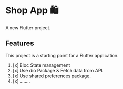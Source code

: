 # Shop App 🛍️

A new Flutter project.

## Features

This project is a starting point for a Flutter application.

1. [x] Bloc State management
3. [x] Use dio Package & Fetch data from API.
4. [x] Use shared preferences package.
5. [x] ........

